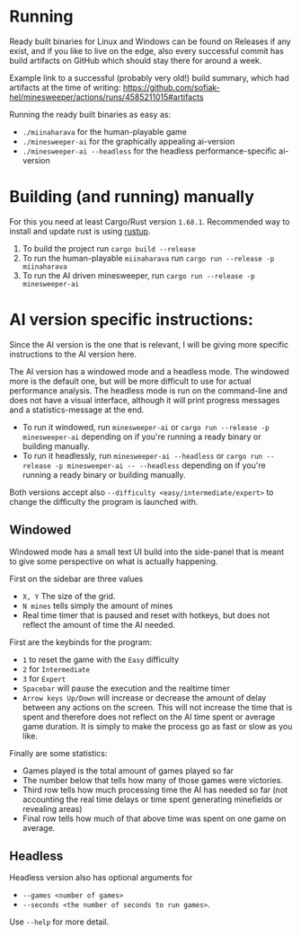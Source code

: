 
# Running
Ready built binaries for Linux and Windows can be found on Releases if any
exist, and if you like to live on the edge, also every successful commit has
build artifacts on GitHub which should stay there for around a week. 

Example link to a successful (probably very old!) build summary, which had
artifacts at the time of writing:
https://github.com/sofiak-hel/minesweeper/actions/runs/4585211015#artifacts

Running the ready built binaries as easy as:
- `./miinaharava` for the human-playable game
- `./minesweeper-ai` for the graphically appealing ai-version
- `./minesweeper-ai --headless` for the headless performance-specific ai-version

# Building (and running) manually
For this you need at least Cargo/Rust version `1.68.1`. Recommended way to
install and update rust is using [rustup](https://rustup.rs/).

1. To build the project run `cargo build --release`
2. To run the human-playable `miinaharava` run `cargo run --release -p miinaharava`
3. To run the AI driven minesweeper, run `cargo run --release -p minesweeper-ai`

# AI version specific instructions:
Since the AI version is the one that is relevant, I will be giving more specific
instructions to the AI version here.

The AI version has a windowed mode and a headless mode. The windowed more is the
default one, but will be more difficult to use for actual performance analysis.
The headless mode is run on the command-line and does not have a visual
interface, although it will print progress messages and a statistics-message at
the end.

- To run it windowed, run `minesweeper-ai` or `cargo run --release -p
minesweeper-ai` depending on if you're running a ready binary or building manually.
- To run it headlessly, run `minesweeper-ai --headless` or `cargo run --release -p
minesweeper-ai -- --headless` depending on if you're running a ready binary or building manually.

Both versions accept also `--difficulty <easy/intermediate/expert>` to change
the difficulty the program is launched with.

## Windowed
Windowed mode has a small text UI build into the side-panel that is meant to
give some perspective on what is actually happening.

First on the sidebar are three values
- `X, Y` The size of the grid.
- `N mines` tells simply the amount of mines
- Real time timer that is paused and reset with hotkeys, but does not reflect
  the amount of time the AI needed.

First are the keybinds for the program:
- `1` to reset the game with the `Easy` difficulty
- `2` for `Intermediate`
- `3` for `Expert`
- `Spacebar` will pause the execution and the realtime timer
- `Arrow keys Up/Down` will increase or decrease the amount of delay between any
  actions on the screen. This will not increase the time that is spent and
  therefore does not reflect on the AI time spent or average game duration. It
  is simply to make the process go as fast or slow as you like.

Finally are some statistics:
- Games played is the total amount of games played so far
- The number below that tells how many of those games were victories.
- Third row tells how much processing time the AI has needed so far (not
  accounting the real time delays or time spent generating minefields or
  revealing areas)
- Final row tells how much of that above time was spent on one game on average.

## Headless

Headless version also has optional arguments for
- `--games <number of games>` 
- `--seconds <the number of seconds to run games>`.

Use `--help` for more detail.